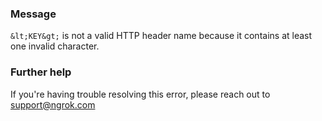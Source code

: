 
### Message
`&lt;KEY&gt;` is not a valid HTTP header name because it contains at least one invalid character.

### Further help
If you're having trouble resolving this error, please reach out to [support@ngrok.com](mailto:support@ngrok.com?subject=Help%20with%20ERR_NGROK_7023)

